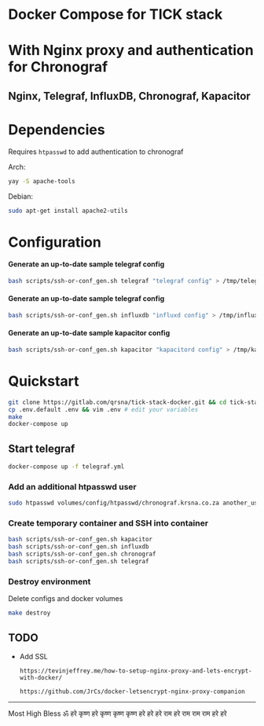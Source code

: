 # Docker Compose for TICK stack 
# With Nginx proxy and authentication for Chronograf

## Nginx, Telegraf, InfluxDB, Chronograf, Kapacitor

# Dependencies
Requires `htpasswd` to add authentication to chronograf

Arch:
```bash
yay -S apache-tools
```

Debian:
```bash
sudo apt-get install apache2-utils
```

# Configuration

#### Generate an up-to-date sample telegraf config
```bash
bash scripts/ssh-or-conf_gen.sh telegraf "telegraf config" > /tmp/telegraf.conf
```

#### Generate an up-to-date sample telegraf config
```bash
bash scripts/ssh-or-conf_gen.sh influxdb "influxd config" > /tmp/influxd.conf
```

#### Generate an up-to-date sample kapacitor config
```bash
bash scripts/ssh-or-conf_gen.sh kapacitor "kapacitord config" > /tmp/kapacitord.conf
```

# Quickstart

```bash
git clone https://gitlab.com/qrsna/tick-stack-docker.git && cd tick-stack-docker
cp .env.default .env && vim .env # edit your variables
make
docker-compose up 
```

## Start telegraf
```bash
docker-compose up -f telegraf.yml
```

### Add an additional htpasswd user
```bash
sudo htpasswd volumes/config/htpasswd/chronograf.krsna.co.za another_user
```

### Create temporary container and SSH into container
```bash
bash scripts/ssh-or-conf_gen.sh kapacitor 
bash scripts/ssh-or-conf_gen.sh influxdb
bash scripts/ssh-or-conf_gen.sh chronograf
bash scripts/ssh-or-conf_gen.sh telegraf
```

### Destroy environment
Delete configs and docker volumes
```bash
make destroy
```

## TODO
- Add SSL

  `https://tevinjeffrey.me/how-to-setup-nginx-proxy-and-lets-encrypt-with-docker/`

  `https://github.com/JrCs/docker-letsencrypt-nginx-proxy-companion`

----
Most High Bless ॐ 
हरे कृष्ण हरे कृष्ण कृष्ण कृष्ण हरे हरे हरे राम हरे राम राम राम हरे हरे
